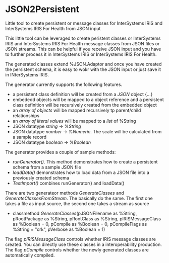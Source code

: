 # JSON2Persistent
Little tool to create persistent or message classes for InterSystems IRIS and InterSystems IRIS For Health from JSON input

This little tool can be leveraged to create peristent classes or InterSystems IRIS and InterSystems IRIS For Health message classes from JSON files or JSON streams.
This can be helpful if you receive JSON input and you have to further process it in InterSystems IRIS or InterSystems IRIS For Health.

The generated classes extend %JSON.Adaptor and once you have created the persistent schema, it is easy to wokr with the JSON input or just save it in INterSystems IRIS.

The generator currently supports the following features.

-	a persistent class definition will be created from a *JSON* object {…}
-	embededd objects will be mapped to a object reference and a persistent class definition will be recursively created from the embedded object
-	an *array of objects* will be mapped recursively tp parent/child relationships
-	an *array of literal values* will be mapped to a *list* of %String
-	JSON datatype *string* -> *%String*
-	JSON datatype *number* -> *%Numeric*. The scale will be calculated from a sample record
-	JSON datatype *boolean* -> *%Boolean*

The generator provides a couple of sample methods:
- *runGenerator()*. This method demonstrates how to create a persistent schema from a sample JSON file
- *loadData()* demonstrates how to load data from a JSON file into a previously created schema
- *TestImport()* combines runGenerator() and loadData()

There are two generateor methods *GenerateClasses* and *GenerateClassesFromStream*. The basically do the same. The first one takes a file as input source, the second one takes a stream as source

- classmethod *GenerateClasses*(pJSONFilename as %String, 
							pRootPackage as %String, 
							pRootClass as %String, 
							pIRISMessageClass as %Boolean = 0, 
							pCompile as %Boolean = 0, 
							pCompileFlags as %String = "crk", 
							pVerbose as %Boolean = 1)

The flag *pIRISMessageClass* controls whether IRIS message classes are created. You can directly use these classes in a interoperability production.
The flag *pCompile* controls whether the newly generated classes are automatically compiled.
							
							
